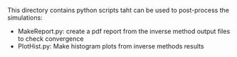 
This directory contains python scripts taht can be used to post-process the simulations:

- MakeReport.py: create a pdf report from the inverse method output files to check convergence
- PlotHist.py:   Make histogram plots from inverse methods results
